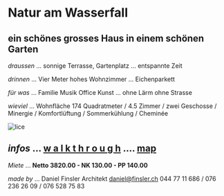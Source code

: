 # **Natur am Wasserfall**

## ein schönes grosses Haus in einem schönen Garten

*draussen* ... sonnige Terrasse, Gartenplatz ... entspannte Zeit

*drinnen* ... Vier Meter hohes Wohnzimmer ... Eichenparkett

*für was* ... Familie Musik Office Kunst ... ohne Lärm ohne Strasse

*wieviel* ... Wohnfläche 174 Quadratmeter  / 4.5 Zimmer  / zwei Geschosse  / Minergie / Komfortlüftung / Sommerkühlung / Cheminée

![lice](.attachments.5692/lice.gif)



##    *infos* ... [w a l k t h r o u g h](https://my.matterport.com/show/?m=CShoARNzPcW)    ....    [map](https://www.openstreetmap.org/#map=19/47.512871/8.640164)

*Miete* ... **Netto 3820.00  -  NK 130.00  -  PP 140.00**

*made by* ... Daniel Finsler Architekt [daniel@finsler.ch](https://finsler.ch)  044 77 11 686  /  076 236 26 09  /  076 528 75 83
